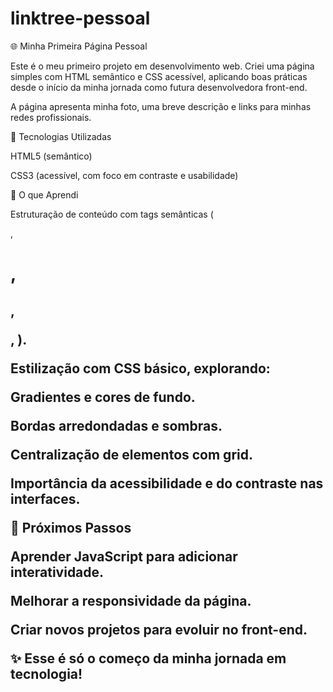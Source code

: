 # linktree-pessoal
🌐 Minha Primeira Página Pessoal

Este é o meu primeiro projeto em desenvolvimento web.
Criei uma página simples com HTML semântico e CSS acessível, aplicando boas práticas desde o início da minha jornada como futura desenvolvedora front-end.

A página apresenta minha foto, uma breve descrição e links para minhas redes profissionais.

🚀 Tecnologias Utilizadas

HTML5 (semântico)

CSS3 (acessível, com foco em contraste e usabilidade)

🧩 O que Aprendi

Estruturação de conteúdo com tags semânticas (<main>, <h1>, <h2>, <p>, <a>).

Estilização com CSS básico, explorando:

Gradientes e cores de fundo.

Bordas arredondadas e sombras.

Centralização de elementos com grid.

Importância da acessibilidade e do contraste nas interfaces.

📌 Próximos Passos

Aprender JavaScript para adicionar interatividade.

Melhorar a responsividade da página.

Criar novos projetos para evoluir no front-end.

✨ Esse é só o começo da minha jornada em tecnologia!
